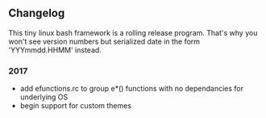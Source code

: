 ## Changelog

This tiny linux bash framework is a rolling release program. That's why you won't see version numbers but serialized date in the form 'YYYmmdd.HHMM' instead.

### 2017

  * add efunctions.rc to group e*() functions with no dependancies for underlying OS
  * begin support for custom themes

